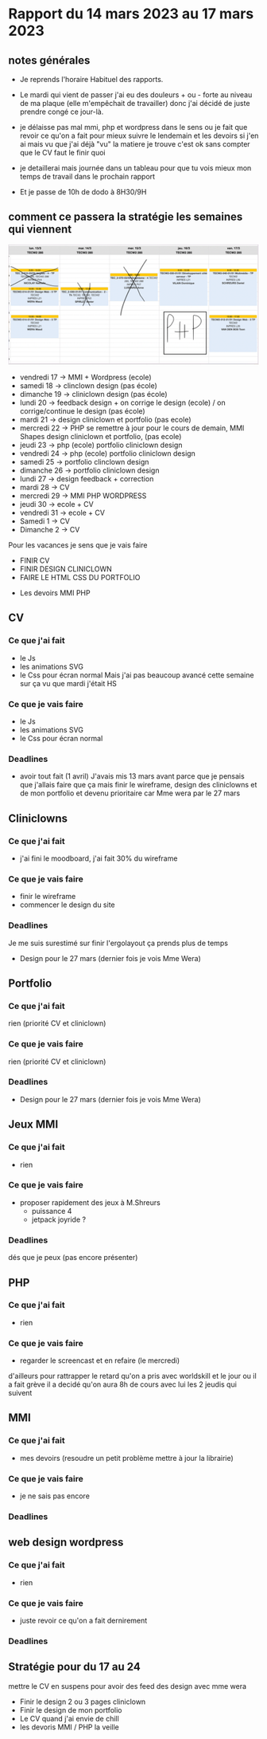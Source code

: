 # Rapport du 14 mars 2023 au 17 mars 2023

## notes générales
- Je reprends l'horaire Habituel des rapports.

- Le mardi qui vient de passer j'ai eu des douleurs + ou - forte au niveau de ma plaque (elle m'empêchait de travailler) donc j'ai décidé de juste prendre congé ce jour-là.

- je délaisse pas mal mmi, php et wordpress dans le sens ou je fait que revoir ce qu'on a fait pour mieux suivre le lendemain et les devoirs si j'en ai mais vu que j'ai déjà "vu" la matiere je trouve c'est ok sans compter que le CV faut le finir quoi

- je detaillerai mais journée dans un tableau pour que tu vois mieux mon temps de travail dans le prochain rapport
- Et je passe de 10h de dodo à 8H30/9H


## comment ce passera la stratégie les semaines qui viennent
<img src="./img.png" alt="horaire de cours">


- vendredi 17 ->  MMI + Wordpress (ecole)
- samedi 18 -> clinclown design (pas école)
- dimanche 19 -> cliniclown design (pas école)
- lundi 20 -> feedback design + on corrige le design (ecole) / on corrige/continue le design (pas école)
- mardi 21  -> design cliniclown et portfolio (pas ecole)
- mercredi 22 ->  PHP se remettre à jour pour le cours de demain, MMI Shapes design cliniclown et portfolio, (pas ecole)
- jeudi 23  -> php (ecole) portfolio cliniclown design
- vendredi 24 -> php (ecole) portfolio cliniclown design
- samedi 25 ->  portfolio clinclown design
- dimanche 26 -> portfolio cliniclown design
- lundi 27 -> design feedback + correction
- mardi 28 -> CV
- mercredi 29 -> MMI PHP WORDPRESS
- jeudi 30 -> ecole + CV 
- vendredi 31 -> ecole + CV
- Samedi 1 -> CV
- Dimanche 2 -> CV


Pour les vacances je sens que je vais faire
- FINIR CV
- FINIR DESIGN CLINICLOWN
- FAIRE LE HTML CSS DU PORTFOLIO
+ Les devoirs MMI PHP


## CV
### Ce que j'ai fait
- le Js
- les animations SVG
- le Css pour écran normal
Mais j'ai pas beaucoup avancé cette semaine sur ça vu que mardi j'était HS
### Ce que je vais faire
- le Js
- les animations SVG
- le Css pour écran normal

### Deadlines
- avoir tout fait (1 avril)
  J'avais mis 13 mars avant parce que je pensais que j'allais faire que ça mais finir le wireframe, design des cliniclowns et de mon portfolio et devenu prioritaire car Mme wera par le 27 mars

## Cliniclowns
### Ce que j'ai fait
- j'ai fini le moodboard, j'ai fait 30% du wireframe
### Ce que je vais faire
- finir le wireframe
- commencer le design du site
### Deadlines
Je me suis surestimé sur finir l'ergolayout ça prends plus de temps
- Design pour le 27 mars (dernier fois je vois Mme Wera)

## Portfolio
### Ce que j'ai fait
rien (priorité CV et cliniclown)
### Ce que je vais faire
rien (priorité CV et cliniclown)
### Deadlines
- Design pour le 27 mars (dernier fois je vois Mme Wera)

## Jeux MMI
### Ce que j'ai fait
- rien
### Ce que je vais faire
- proposer rapidement des jeux à M.Shreurs
    - puissance 4
    - jetpack joyride ?
### Deadlines
dés que je peux (pas encore présenter)

## PHP
### Ce que j'ai fait
- rien
### Ce que je vais faire
- regarder le screencast et en refaire (le mercredi)

d'ailleurs pour rattrapper le retard qu'on a pris avec worldskill et le jour ou il a fait grève il a decidé qu'on aura 8h de cours avec lui les 2 jeudis qui suivent

## MMI
### Ce que j'ai fait
- mes devoirs (resoudre un petit problème mettre à jour la librairie)
### Ce que je vais faire
- je ne sais pas encore
### Deadlines

## web design wordpress
### Ce que j'ai fait
- rien
### Ce que je vais faire
- juste revoir ce qu'on a fait dernirement
### Deadlines

## Stratégie pour du 17 au 24
mettre le CV en suspens pour avoir des feed des design avec mme wera
- Finir le design 2 ou 3 pages cliniclown 
- Finir le design de mon portfolio 
- Le CV quand j'ai envie de chill
- les devoris MMI / PHP la veille







